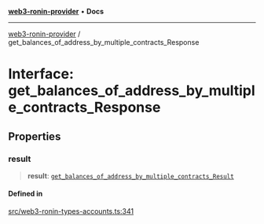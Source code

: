 [**web3-ronin-provider**](../README.md) • **Docs**

***

[web3-ronin-provider](../globals.md) / get\_balances\_of\_address\_by\_multiple\_contracts\_Response

# Interface: get\_balances\_of\_address\_by\_multiple\_contracts\_Response

## Properties

### result

> **result**: [`get_balances_of_address_by_multiple_contracts_Result`](get_balances_of_address_by_multiple_contracts_Result.md)

#### Defined in

[src/web3-ronin-types-accounts.ts:341](https://github.com/chuacw/web3-ronin-provider/blob/5334d3e4a39d6911ce4028a880b09b3429564837/src/web3-ronin-types-accounts.ts#L341)
